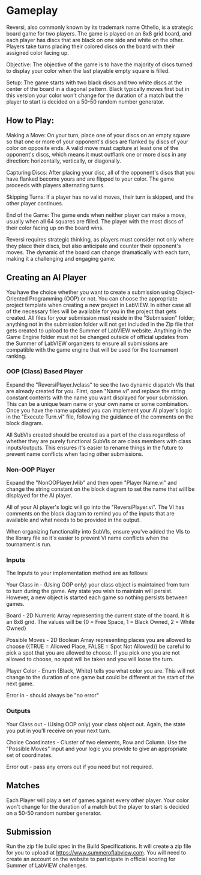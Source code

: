 # Gameplay

Reversi, also commonly known by its trademark name Othello, is a strategic board game for two players. The game is played on an 8x8 grid board, and each player has discs that are black on one side and white on the other. Players take turns placing their colored discs on the board with their assigned color facing up.

Objective:
The objective of the game is to have the majority of discs turned to display your color when the last playable empty square is filled.

Setup:
The game starts with two black discs and two white discs at the center of the board in a diagonal pattern. Black typically moves first but in this version your color won't change for the duration of a match but the player to start is decided on a 50-50 random number generator.


## How to Play:

Making a Move: On your turn, place one of your discs on an empty square so that one or more of your opponent's discs are flanked by discs of your color on opposite ends. A valid move must capture at least one of the opponent's discs, which means it must outflank one or more discs in any direction: horizontally, vertically, or diagonally.

Capturing Discs: After placing your disc, all of the opponent's discs that you have flanked become yours and are flipped to your color. The game proceeds with players alternating turns.

Skipping Turns: If a player has no valid moves, their turn is skipped, and the other player continues.

End of the Game: The game ends when neither player can make a move, usually when all 64 squares are filled. The player with the most discs of their color facing up on the board wins.

Reversi requires strategic thinking, as players must consider not only where they place their discs, but also anticipate and counter their opponent's moves. The dynamic of the board can change dramatically with each turn, making it a challenging and engaging game.


## Creating an AI Player

You have the choice whether you want to create a submission using Object-Oriented Programming (OOP) or not. You can choose the appropriate project template when creating a new project in LabVIEW. In either case all of the necessary files will be available for you in the project that gets created. All files for your submission must reside in the "Submission" folder; anything not in the submission folder will not get included in the Zip file that gets created to upload to the Summer of LabVIEW website. Anything in the Game Engine folder must not be changed outside of official updates from the Summer of LabVIEW organizers to ensure all submissions are compatible with the game engine that will be used for the tournament ranking.

### OOP (Class) Based Player

Expand the "ReversiPlayer.lvclass" to see the two dynamic dispatch VIs that are already created for you. First, open "Name.vi" and replace the string constant contents with the name you want displayed for your submission. This can be a unique team name or your own name or some combination. Once you have the name updated you can implement your AI player's logic in the "Execute Turn.vi" file, following the guidance of the comments on the block diagram.

All SubVIs created should be created as a part of the class regardless of whether they are purely functional SubVIs or are class members with class inputs/outputs. This ensures it's easier to rename things in the future to prevent name conflicts when facing other submissions.

### Non-OOP Player

Expand the "NonOOPlayer.lvlib" and then open "Player Name.vi" and change the string constant on the block diagram to set the name that will be displayed for the AI player.

All of your AI player's logic will go into the "ReversiPlayer.vi". The VI has comments on the block diagram to remind you of the inputs that are available and what needs to be provided in the output.

When organizing functionality into SubVIs, ensure you've added the VIs to the library file so it's easier to prevent VI name conflicts when the tournament is run.

### Inputs

The Inputs to your implementation method are as follows:

Your Class in - (Using OOP only) your class object is maintained from turn to turn during the game. Any state you wish to maintain will persist. However, a new object is started each game so nothing persists between games.

Board - 2D Numeric Array representing the current state of the board. It is an 8x8 grid. The values will be {0 = Free Space, 1 = Black Owned, 2 = White Owned}

Possible Moves - 2D Boolean Array representing places you are allowed to choose ({TRUE = Allowed Place, FALSE = Spot Not Allowed)} be careful to pick a spot that you are allowed to choose. If you pick one you are not allowed to choose, no spot will be taken and you will loose the turn.

Player Color - Enum {Black, White} tells you what color you are. This will not change to the duration of one game but could be different at the start of the next game.

Error in - should always be "no error"


### Outputs

Your Class out - (Using OOP only) your class object out. Again, the state you put in you'll receive on your next turn.

Choice Coordinates - Cluster of two elements, Row and Column. Use the "Possible Moves" input and your logic you provide to give an appropriate set of coordinates.

Error out - pass any errors out if you need but not required.


## Matches

Each Player will play a set of games against every other player. Your color won't change for the duration of a match but the player to start is decided on a 50-50 random number generator.


## Submission

Run the zip file build spec in the Build Specifications. It will create a zip file for you to upload at https://www.summeroflabview.com. You will need to create an account on the website to participate in official scoring for Summer of LabVIEW challenges.